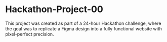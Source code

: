# Hackathon-Project-00
This project was created as part of a 24-hour Hackathon challenge, where the goal was to replicate a Figma design into a fully functional website with pixel-perfect precision.
